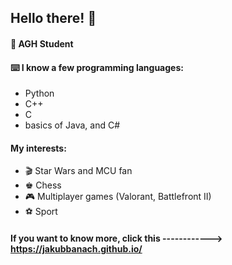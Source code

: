 ## Hello there! 👋

#### 🏬 AGH Student

#### ⌨️ I know a few programming languages:
 * Python
 * C++
 * C
 * basics of Java, and C#

#### My interests:
 * 🎬 Star Wars and MCU fan
 * ♚ Chess
 * 🎮 Multiplayer games (Valorant, Battlefront II)
 * ⚽️ Sport

#### If you want to know more, click this ------------> https://jakubbanach.github.io/
